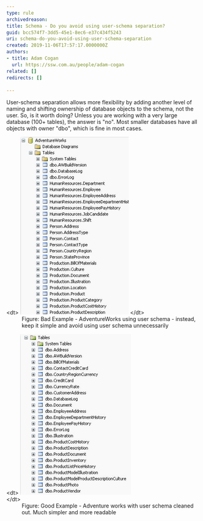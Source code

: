 ```yaml
---
type: rule
archivedreason: 
title: Schema - Do you avoid using user-schema separation?
guid: bcc574f7-3dd5-45e1-8ec6-e37c434f5243
uri: schema-do-you-avoid-using-user-schema-separation
created: 2019-11-06T17:57:17.0000000Z
authors:
- title: Adam Cogan
  url: https://ssw.com.au/people/adam-cogan
related: []
redirects: []

---
```


User-schema separation allows more flexibility by adding another level of naming and shifting ownership of database objects to the schema, not the user. So, is it worth doing? Unless you are working with a very large database (100+ tables), the answer is "no". Most smaller databases have all objects with owner "dbo", which is fine in most cases.

<!--endintro-->
<dl class="badImage">&lt;dt&gt;
      <img src="SQLDatabases_UserSchema_Bad.jpg" alt="SQLDatabases_UserSchema_Bad.jpg">
   &lt;/dt&gt;<dd>Figure: Bad Example - AdventureWorks using user schema - instead, keep it simple and avoid using user schema unnecessarily</dd></dl><dl class="goodImage">&lt;dt&gt;
         <img src="SQLDatabases_UserSchema_Good.jpg" alt="SQLDatabases_UserSchema_Good.jpg"><br>&lt;/dt&gt;<dd>Figure: Good Example - Adventure works with user schema cleaned out. Much simpler and more readable<br></dd></dl>
